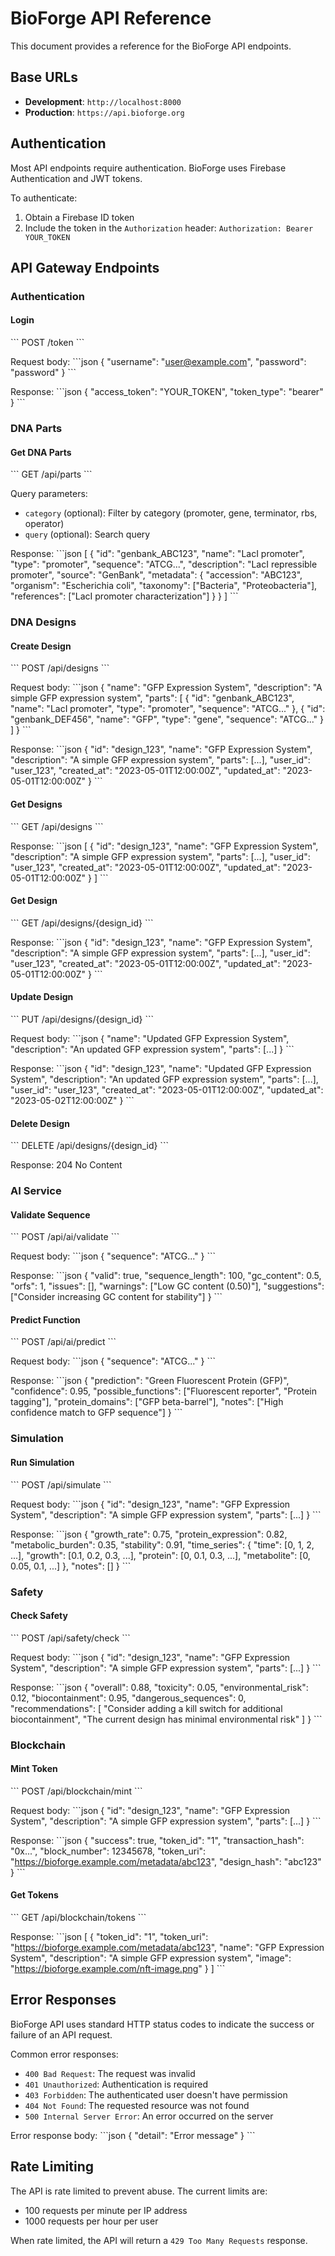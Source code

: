 # BioForge API Reference

This document provides a reference for the BioForge API endpoints.

## Base URLs

- **Development**: `http://localhost:8000`
- **Production**: `https://api.bioforge.org`

## Authentication

Most API endpoints require authentication. BioForge uses Firebase Authentication and JWT tokens.

To authenticate:

1. Obtain a Firebase ID token
2. Include the token in the `Authorization` header: `Authorization: Bearer YOUR_TOKEN`

## API Gateway Endpoints

### Authentication

#### Login

\`\`\`
POST /token
\`\`\`

Request body:
\`\`\`json
{
  "username": "user@example.com",
  "password": "password"
}
\`\`\`

Response:
\`\`\`json
{
  "access_token": "YOUR_TOKEN",
  "token_type": "bearer"
}
\`\`\`

### DNA Parts

#### Get DNA Parts

\`\`\`
GET /api/parts
\`\`\`

Query parameters:
- `category` (optional): Filter by category (promoter, gene, terminator, rbs, operator)
- `query` (optional): Search query

Response:
\`\`\`json
[
  {
    "id": "genbank_ABC123",
    "name": "LacI promoter",
    "type": "promoter",
    "sequence": "ATCG...",
    "description": "LacI repressible promoter",
    "source": "GenBank",
    "metadata": {
      "accession": "ABC123",
      "organism": "Escherichia coli",
      "taxonomy": ["Bacteria", "Proteobacteria"],
      "references": ["LacI promoter characterization"]
    }
  }
]
\`\`\`

### DNA Designs

#### Create Design

\`\`\`
POST /api/designs
\`\`\`

Request body:
\`\`\`json
{
  "name": "GFP Expression System",
  "description": "A simple GFP expression system",
  "parts": [
    {
      "id": "genbank_ABC123",
      "name": "LacI promoter",
      "type": "promoter",
      "sequence": "ATCG..."
    },
    {
      "id": "genbank_DEF456",
      "name": "GFP",
      "type": "gene",
      "sequence": "ATCG..."
    }
  ]
}
\`\`\`

Response:
\`\`\`json
{
  "id": "design_123",
  "name": "GFP Expression System",
  "description": "A simple GFP expression system",
  "parts": [...],
  "user_id": "user_123",
  "created_at": "2023-05-01T12:00:00Z",
  "updated_at": "2023-05-01T12:00:00Z"
}
\`\`\`

#### Get Designs

\`\`\`
GET /api/designs
\`\`\`

Response:
\`\`\`json
[
  {
    "id": "design_123",
    "name": "GFP Expression System",
    "description": "A simple GFP expression system",
    "parts": [...],
    "user_id": "user_123",
    "created_at": "2023-05-01T12:00:00Z",
    "updated_at": "2023-05-01T12:00:00Z"
  }
]
\`\`\`

#### Get Design

\`\`\`
GET /api/designs/{design_id}
\`\`\`

Response:
\`\`\`json
{
  "id": "design_123",
  "name": "GFP Expression System",
  "description": "A simple GFP expression system",
  "parts": [...],
  "user_id": "user_123",
  "created_at": "2023-05-01T12:00:00Z",
  "updated_at": "2023-05-01T12:00:00Z"
}
\`\`\`

#### Update Design

\`\`\`
PUT /api/designs/{design_id}
\`\`\`

Request body:
\`\`\`json
{
  "name": "Updated GFP Expression System",
  "description": "An updated GFP expression system",
  "parts": [...]
}
\`\`\`

Response:
\`\`\`json
{
  "id": "design_123",
  "name": "Updated GFP Expression System",
  "description": "An updated GFP expression system",
  "parts": [...],
  "user_id": "user_123",
  "created_at": "2023-05-01T12:00:00Z",
  "updated_at": "2023-05-02T12:00:00Z"
}
\`\`\`

#### Delete Design

\`\`\`
DELETE /api/designs/{design_id}
\`\`\`

Response: 204 No Content

### AI Service

#### Validate Sequence

\`\`\`
POST /api/ai/validate
\`\`\`

Request body:
\`\`\`json
{
  "sequence": "ATCG..."
}
\`\`\`

Response:
\`\`\`json
{
  "valid": true,
  "sequence_length": 100,
  "gc_content": 0.5,
  "orfs": 1,
  "issues": [],
  "warnings": ["Low GC content (0.50)"],
  "suggestions": ["Consider increasing GC content for stability"]
}
\`\`\`

#### Predict Function

\`\`\`
POST /api/ai/predict
\`\`\`

Request body:
\`\`\`json
{
  "sequence": "ATCG..."
}
\`\`\`

Response:
\`\`\`json
{
  "prediction": "Green Fluorescent Protein (GFP)",
  "confidence": 0.95,
  "possible_functions": ["Fluorescent reporter", "Protein tagging"],
  "protein_domains": ["GFP beta-barrel"],
  "notes": ["High confidence match to GFP sequence"]
}
\`\`\`

### Simulation

#### Run Simulation

\`\`\`
POST /api/simulate
\`\`\`

Request body:
\`\`\`json
{
  "id": "design_123",
  "name": "GFP Expression System",
  "description": "A simple GFP expression system",
  "parts": [...]
}
\`\`\`

Response:
\`\`\`json
{
  "growth_rate": 0.75,
  "protein_expression": 0.82,
  "metabolic_burden": 0.35,
  "stability": 0.91,
  "time_series": {
    "time": [0, 1, 2, ...],
    "growth": [0.1, 0.2, 0.3, ...],
    "protein": [0, 0.1, 0.3, ...],
    "metabolite": [0, 0.05, 0.1, ...]
  },
  "notes": []
}
\`\`\`

### Safety

#### Check Safety

\`\`\`
POST /api/safety/check
\`\`\`

Request body:
\`\`\`json
{
  "id": "design_123",
  "name": "GFP Expression System",
  "description": "A simple GFP expression system",
  "parts": [...]
}
\`\`\`

Response:
\`\`\`json
{
  "overall": 0.88,
  "toxicity": 0.05,
  "environmental_risk": 0.12,
  "biocontainment": 0.95,
  "dangerous_sequences": 0,
  "recommendations": [
    "Consider adding a kill switch for additional biocontainment",
    "The current design has minimal environmental risk"
  ]
}
\`\`\`

### Blockchain

#### Mint Token

\`\`\`
POST /api/blockchain/mint
\`\`\`

Request body:
\`\`\`json
{
  "id": "design_123",
  "name": "GFP Expression System",
  "description": "A simple GFP expression system",
  "parts": [...]
}
\`\`\`

Response:
\`\`\`json
{
  "success": true,
  "token_id": "1",
  "transaction_hash": "0x...",
  "block_number": 12345678,
  "token_uri": "https://bioforge.example.com/metadata/abc123",
  "design_hash": "abc123"
}
\`\`\`

#### Get Tokens

\`\`\`
GET /api/blockchain/tokens
\`\`\`

Response:
\`\`\`json
[
  {
    "token_id": "1",
    "token_uri": "https://bioforge.example.com/metadata/abc123",
    "name": "GFP Expression System",
    "description": "A simple GFP expression system",
    "image": "https://bioforge.example.com/nft-image.png"
  }
]
\`\`\`

## Error Responses

BioForge API uses standard HTTP status codes to indicate the success or failure of an API request.

Common error responses:

- `400 Bad Request`: The request was invalid
- `401 Unauthorized`: Authentication is required
- `403 Forbidden`: The authenticated user doesn't have permission
- `404 Not Found`: The requested resource was not found
- `500 Internal Server Error`: An error occurred on the server

Error response body:
\`\`\`json
{
  "detail": "Error message"
}
\`\`\`

## Rate Limiting

The API is rate limited to prevent abuse. The current limits are:

- 100 requests per minute per IP address
- 1000 requests per hour per user

When rate limited, the API will return a `429 Too Many Requests` response.

